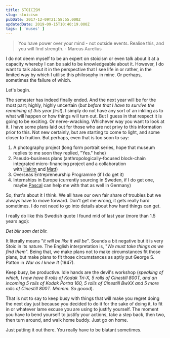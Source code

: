 ```yaml
---
title: STOICISM
slug: stoicism
pubDate: 2017-12-09T21:58:55.000Z
updatedDate: 2019-09-15T10:40:19.000Z
tags: [ 'muses' ]
---
```


> You have power over your mind - not outside events. Realise this, and you will find strength. - Marcus Aurelius

I do not deem myself to be an expert on stoicism or even talk about it at a capacity whereby I can be said to be knowledgeable about it. However, I do want to talk about it in the perspective that I see life in or rather, in the limited way by which I utilise this philosophy in mine. Or perhaps, sometimes the failure of which.

Let's begin.

The semester has indeed finally ended. And the next year will be for the most part; highly, highly uncertain (*but before that I have to survive the remaining of this year first*). I simply do not have any sort of an inkling as to what will happen or how things will turn out. But I guess in that respect it is going to be exciting. Or nerve-wracking. Whichever way you want to look at it. I have some plans laid out for those who are not privy to this information prior to this. Not new certainly, but are starting to come to light, and some closer to fruition. But perhaps, even that is too soon to say:

1. A photography project (long form portrait series, hope that museum replies to me soon they replied, "Yes." hehe)
2. Pseudo-business plans (anthropologically-focused block-chain integrated micro-financing project and a collaboration with [Hakim](https://unusualfelines.com/) and [Matt](https://www.instagram.com/matthewc.may/))
3. Overseas Entrepreneurship Programme (if I do get it)
4. Internships in Europe (currently sourcing in Sweden, if I do get one, maybe [Pascal](http://www.pascalmaurice.de/) can help me with that as well in Germany)

So, that's about it I think. We all have our own fair share of troubles but we always have to move forward. Don't get me wrong, it gets really hard sometimes. I do not need to go into details about how hard things can get.

I really do like this Swedish quote I found mid of last year (more than 1.5 years ago):

*Det blir som det blir.*

It literally means "*it will be like it will be*". Sounds a bit negative but it is very Stoic in its nature. The English interpretation is, "*We must take things as we find them*". Being that, we make plans not to make circumstances fit those plans, but make plans to fit those circumstances as aptly put George S. Patton in *War as I knew It* (1947).

Keep busy, be productive. Idle hands are the devil's workshop (*speaking of which, I now have 8 rolls of Kodak Tri-X, 5 rolls of Cinestill 800T, and an incoming 5 rolls of Kodak Portra 160, 5 rolls of Cinestill BwXX and 5 more rolls of Cinestill 800T. Mmmm. So goood*).

That is not to say to keep busy with things that will make you regret doing the next day just because you decided to do it for the sake of doing it, to fit in or whatever lame excuse you are using to justify yourself. The moment you have to bend yourself to justify your actions, take a step back, then two, then turn around, and walk home buddy. Just go on home.

Just putting it out there. You really have to be blatant sometimes.
